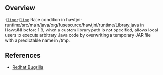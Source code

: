 ## Overview
[`jline:jline`](http://search.maven.org/#search%7Cga%7C1%7Ca%3A%22jline%22)
Race condition in hawtjni-runtime/src/main/java/org/fusesource/hawtjni/runtime/Library.java in HawtJNI before 1.8, when a custom library path is not specified, allows local users to execute arbitrary Java code by overwriting a temporary JAR file with a predictable name in /tmp.

## References

- [Redhat Bugzilla](https://bugzilla.redhat.com/CVE-2013-2035)
